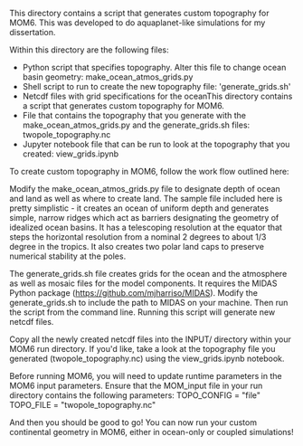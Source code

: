 This directory contains a script that generates custom topography for MOM6. This was developed to do aquaplanet-like simulations for my dissertation.

Within this directory are the following files:
  - Python script that specifies topography. Alter this file to change ocean basin geometry: make_ocean_atmos_grids.py 
  - Shell script to run to create the new topography file: 'generate_grids.sh'  
  - Netcdf files with grid specifications for the oceanThis directory contains a script that generates custom topography for MOM6.
  - File that contains the topography that you generate with the make_ocean_atmos_grids.py and the generate_grids.sh files: twopole_topography.nc
  - Jupyter notebook file that can be run to look at the topography that you created: view_grids.ipynb 

To create custom topography in MOM6, follow the work flow outlined here:

Modify the make_ocean_atmos_grids.py file to designate depth of ocean and land as well as where to create land. The sample file included here is pretty simplistic - it creates an ocean of uniform depth and generates simple, narrow ridges which act as barriers designating the geometry of idealized ocean basins. It has a telescoping resolution at the equator that steps the horizontal resolution from a nominal 2 degrees to about 1/3 degree in the tropics. It also creates two polar land caps to preserve numerical stability at the poles. 

The generate_grids.sh file creates grids for the ocean and the atmosphere as well as mosaic files for the model components. It requires the MIDAS Python package (https://github.com/mjharriso/MIDAS). Modify the generate_grids.sh to include the path to MIDAS on your machine. Then run the script from the command line. Running this script will generate new netcdf files.

Copy all the newly created netcdf files into the INPUT/ directory within your MOM6 run directory. If you'd like, take a look at the topography file you generated (twopole_topography.nc) using the view_grids.ipynb notebook. 

Before running MOM6, you will need to update runtime parameters in the MOM6 input parameters. Ensure that the MOM_input file in your run directory contains the following parameters:
TOPO_CONFIG = "file"
TOPO_FILE = "twopole_topography.nc" 

And then you should be good to go! You can now run your custom continental geometry in MOM6, either in ocean-only or coupled simulations!
